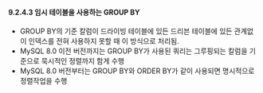 #### 9.2.4.3 임시 테이블을 사용하는 GROUP BY

- GROUP BY의 기준 칼럼이 드라이빙 테이블에 있든 드리븐 테이블에 있든 관계없이 인덱스를 전혀 사용하지 못할 때 이 방식으로 처리됨.
- MySQL 8.0 이전 버전까지는 GROUP BY가 사용된 쿼리는 그루핑되는 칼럼을 기준으로 묵시적인 정렬까지 함게 수행
- MySQL 8.0 버전부터는 GROUP BY와 ORDER BY가 같이 사용되면 명시적으로 정렬작업을 수행